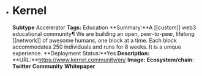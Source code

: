 - # Kernel
  **Subtype** Accelerator
  **Tags:** Education
  **Summary:**A [[custom]] web3 educational community¶ We are building an open, peer-to-peer, lifelong [[network]] of awesome humans, one block at a time. Each block accommodates 250 individuals and runs for 8 weeks. It is a unique experience.
  **Deployment Status:**Yes
  **Description:**
  **URL:**https://www.kernel.community/en/
  **Image:**
  **Ecosystem/chain:**
  **Twitter**
  **Community**
  **Whitepaper**
